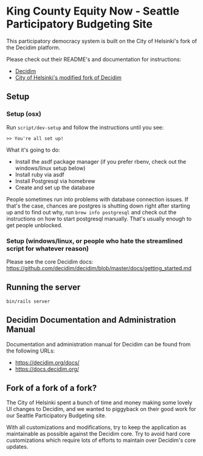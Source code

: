 # King County Equity Now - Seattle Participatory Budgeting Site

This participatory democracy system is built on the City of Helsinki's fork of the Decidim platform. 

Please check out their README's and documentation for instructions:

* [Decidim](https://github.com/decidim/decidim)
* [City of Helsinki's modified fork of Decidim](https://github.com/City-of-He<F2>lsinki/decidim-helsinki)

## Setup

### Setup (osx)

Run `script/dev-setup` and follow the instructions until you see:

`>> You're all set up!`

What it's going to do:

* Install the asdf package manager (if you prefer rbenv, check out the windows/linux setup below)
* Install ruby via asdf
* Install Postgresql via homebrew
* Create and set up the database

People sometimes run into problems with database connection issues. If that's the case, chances are postgres is shutting down right after starting up and to find out why, run `brew info postgresql` and check out the instructions on how to start postgresql manually. That's usually enough to get people unblocked.

### Setup (windows/linux, or people who hate the streamlined script for whatever reason)

Please see the core Decidim docs:
https://github.com/decidim/decidim/blob/master/docs/getting_started.md

## Running the server

`bin/rails server`

## Decidim Documentation and Administration Manual

Documentation and administration manual for Decidim can be found from the
following URLs:

- https://decidim.org/docs/
- https://docs.decidim.org/

## Fork of a fork of a fork?

The City of Helsinki spent a bunch of time and money making some lovely
UI changes to Decidim, and we wanted to piggyback on their good work for
our Seattle Participatory Budgeting site.
 
With all customizations and modifications, try to keep the application as
maintainable as possible against the Decidim core. Try to avoid hard core
customizations which require lots of efforts to maintain over Decidim's core
updates.

